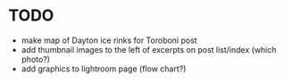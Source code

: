 # TODO
- make map of Dayton ice rinks for Toroboni post
- add thumbnail images to the left of excerpts on post list/index (which photo?)
- add graphics to lightroom page (flow chart?)
